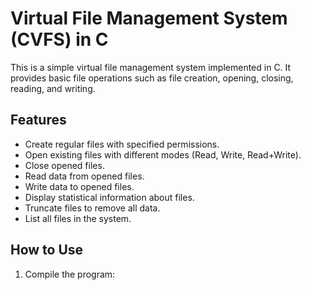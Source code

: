 # Virtual File Management System (CVFS) in C

This is a simple virtual file management system implemented in C. It provides basic file operations such as file creation, opening, closing, reading, and writing.

## Features

- Create regular files with specified permissions.
- Open existing files with different modes (Read, Write, Read+Write).
- Close opened files.
- Read data from opened files.
- Write data to opened files.
- Display statistical information about files.
- Truncate files to remove all data.
- List all files in the system.

## How to Use

1. Compile the program:
